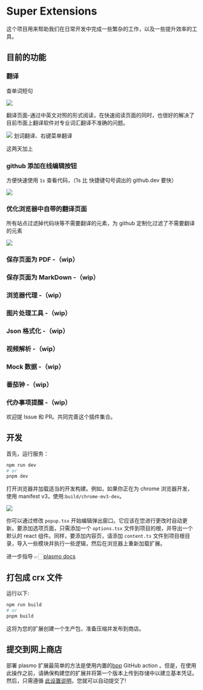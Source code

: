 # Super Extensions

这个项目用来帮助我们在日常开发中完成一些繁杂的工作，以及一些提升效率的工具。

## 目前的功能

### 翻译

查单词短句

![](https://assets.fedtop.com/picbed/202211011327471.png)

翻译页面-通过中英文对照的形式阅读，在快速阅读页面的同时，也很好的解决了目前市面上翻译软件对专业词汇翻译不准确的问题。

![](https://assets.fedtop.com/picbed/202210270939667.png) 划词翻译、右键菜单翻译

这两天加上

### github 添加在线编辑按钮

方便快速使用 `1s` 查看代码，（1s 比 快捷键句号调出的 github.dev 要快）

![](https://assets.fedtop.com/picbed/202210280935904.png)

### 优化浏览器中自带的翻译页面

所有站点过滤掉代码块等不需要翻译的元素，为 github 定制化过滤了不需要翻译的元素

![](https://assets.fedtop.com/picbed/202210280048017.png)

### 保存页面为 PDF -（wip）

### 保存页面为 MarkDown -（wip）

### 浏览器代理 -（wip）

### 图片处理工具 -（wip）

### Json 格式化 -（wip）

### 视频解析 -（wip）

### Mock 数据 -（wip）

### 番茄钟 -（wip）

### 代办事项提醒 -（wip）

欢迎提 Issue 和 PR。共同完善这个插件集合。

## 开发

首先，运行服务：

```bash
npm run dev
# or
pnpm dev
```

打开浏览器并加载适当的开发构建。例如，如果你正在为 chrome 浏览器开发，使用 manifest v3，使用:`build/chrome-mv3-dev`。

![](https://assets.fedtop.com/picbed/202210270156535.png)

你可以通过修改 `popup.tsx` 开始编辑弹出窗口。它应该在您进行更改时自动更新。要添加选项页面，只需添加一个 `options.tsx` 文件到项目的根，并导出一个默认的 react 组件。同样，要添加内容页，请添加 `content.ts` 文件到项目根目录，导入一些模块并执行一些逻辑，然后在浏览器上重新加载扩展。

进一步指导 👉🏻[plasmo docs](https://docs.plasmo.com/)

## 打包成 crx 文件

运行以下:

```sh
npm run build
# or
pnpm build
```

这将为您的扩展创建一个生产包，准备压缩并发布到商店。

## 提交到网上商店

部署 plasmo 扩展最简单的方法是使用内置的[bpp](https://bpp.browser.market) GitHub action 。但是，在使用此操作之前，请确保构建您的扩展并将第一个版本上传到存储中以建立基本凭证。然后，只需遵循 [此设置说明](https://docs.plasmo.com/workflows/submit)，您就可以自动提交了!
